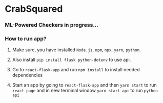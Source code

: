 # CrabSquared

### ML-Powered Checkers in progress...

### How to run app? 

1. Make sure, you have installed `Node.js`, `npm`, `npx`, `yarn`, `python`.

2. Also install `pip install flask python-dotenv` to use api.
3. Go to `react-flask-app` and run `npm install` to install needed dependencies
4. Start an app by going to `react-flask-app` and then `yarn start` to run `react page` and in new terminal window `yarn start-api` to run `python api`

